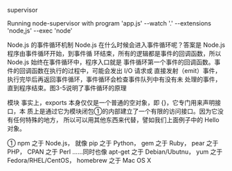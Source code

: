 
supervisor

Running node-supervisor with
  program 'app.js'
  --watch '.'
  --extensions 'node,js'
  --exec 'node'


Node.js 的事件循环机制
Node.js 在什么时候会进入事件循环呢？答案是 Node.js 程序由事件循环开始，到事件循
环结束，所有的逻辑都是事件的回调函数，所以 Node.js 始终在事件循环中，程序入口就是
事件循环第一个事件的回调函数。事件的回调函数在执行的过程中，可能会发出 I/O 请求或
直接发射（emit）事件，执行完毕后再返回事件循环，事件循环会检查事件队列中有没有未
处理的事件，直到程序结束。图3-5说明了事件循环的原理


模块
事实上，exports 本身仅仅是一个普通的空对象，即 {}，它专门用来声明接口，本
质上是通过它为模块闭包①的内部建立了一个有限的访问接口。因为它没有任何特殊的地方，
所以可以用其他东西来代替，譬如我们上面例子中的 Hello 对象。


① npm 之于 Node.js，
就像 pip 之于 Python，
gem 之于 Ruby，
pear 之于 PHP，
CPAN 之于 Perl
……同时也像
apt-get 之于 Debian/Ubutnu，
yum 之于 Fedora/RHEL/CentOS，
homebrew 之于 Mac OS X
